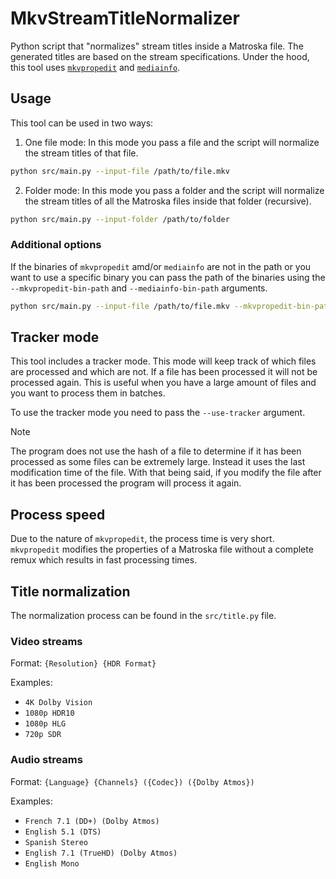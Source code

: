 # MkvStreamTitleNormalizer

Python script that "normalizes" stream titles inside a Matroska file. The generated titles are based on the stream specifications. Under the hood, this tool uses [`mkvpropedit`](https://mkvtoolnix.download/doc/mkvpropedit.html) and [`mediainfo`](https://mediaarea.net/en/MediaInfo).

## Usage

This tool can be used in two ways:

1. One file mode: In this mode you pass a file and the script will normalize the stream titles of that file.

```bash
python src/main.py --input-file /path/to/file.mkv
```

2. Folder mode: In this mode you pass a folder and the script will normalize the stream titles of all the Matroska files inside that folder (recursive).

```bash
python src/main.py --input-folder /path/to/folder
```

### Additional options

If the binaries of `mkvpropedit` amd/or `mediainfo` are not in the path or you want to use a specific binary you can pass the path of the binaries using the `--mkvpropedit-bin-path` and `--mediainfo-bin-path` arguments.

```bash
python src/main.py --input-file /path/to/file.mkv --mkvpropedit-bin-path /path/to/mkvpropedit --mediainfo-bin-path /path/to/mediainfo
```

## Tracker mode

This tool includes a tracker mode. This mode will keep track of which files are processed and which are not. If a file has been processed it will not be processed again. This is useful when you have a large amount of files and you want to process them in batches.

To use the tracker mode you need to pass the `--use-tracker` argument.

> [!NOTE]  
> The program does not use the hash of a file to determine if it has been processed as some files can be extremely large. Instead it uses the last modification time of the file. With that being said, if you modify the file after it has been processed the program will process it again.

## Process speed

Due to the nature of `mkvpropedit`, the process time is very short. `mkvpropedit` modifies the properties of a Matroska file without a complete remux which results in fast processing times.

## Title normalization

The normalization process can be found in the `src/title.py` file.

### Video streams

Format: `{Resolution} {HDR Format}`

Examples:

- `4K Dolby Vision`
- `1080p HDR10`
- `1080p HLG`
- `720p SDR`

### Audio streams

Format: `{Language} {Channels} ({Codec}) ({Dolby Atmos})`

Examples:

- `French 7.1 (DD+) (Dolby Atmos)`
- `English 5.1 (DTS)`
- `Spanish Stereo`
- `English 7.1 (TrueHD) (Dolby Atmos)`
- `English Mono`
